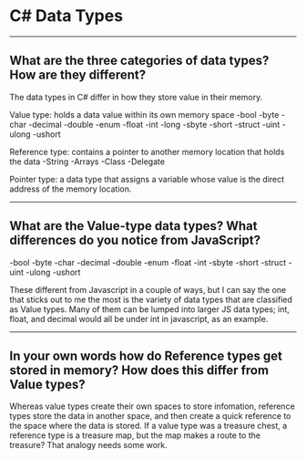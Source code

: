 # C# Data Types

---

## What are the three categories of data types? How are they different?

The data types in C# differ in how they store value in their memory. 

Value type: holds a data value within its own memory space
    -bool -byte -char -decimal -double -enum -float -int -long
    -sbyte -short -struct -uint -ulong -ushort

Reference type: contains a pointer to another memory location that holds the data
    -String -Arrays -Class -Delegate

Pointer type: a data type that assigns a variable whose value is the direct address of the memory location.

---

## What are the Value-type data types? What differences do you notice from JavaScript?
 
  -bool -byte -char -decimal -double -enum -float -int -sbyte -short -struct -uint -ulong -ushort

These different from Javascript in a couple of ways, but I can say the one that sticks out to me the most is the variety of data types that are classified as Value types. Many of them can be lumped into larger JS data types; int, float, and decimal would all be under int in javascript, as an example. 


--- 

## In your own words how do Reference types get stored in memory? How does this differ from Value types?

Whereas value types create their own spaces to store infomation, reference types store the data in another space, and then create a quick reference to the space where the data is stored. If a value type was a treasure chest, a reference type is a treasure map, but the map makes a route to the treasure? That analogy needs some work. 
